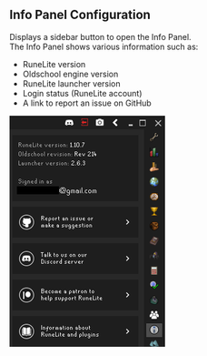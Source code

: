 ## Info Panel Configuration
Displays a sidebar button to open the Info Panel.  
The Info Panel shows various information such as:  
* RuneLite version  
* Oldschool engine version  
* RuneLite launcher version  
* Login status (RuneLite account)  
* A link to report an issue on GitHub  

![Infopanel Configuration](img/info-panel/info_panel_config.png)
